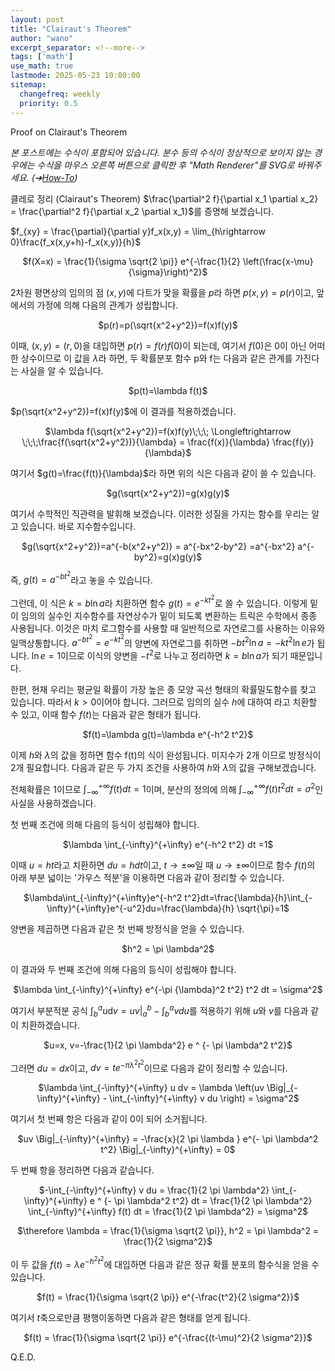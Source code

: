 ```yaml
---
layout: post
title: "Clairaut's Theorem"
author: "wano"
excerpt_separator: <!--more-->
tags: ['math']
use_math: true
lastmode: 2025-05-23 10:00:00
sitemap:
  changefreq: weekly
  priority: 0.5
---
```


Proof on Clairaut's Theorem<!--more-->

*본 포스트에는 수식이 포함되어 있습니다. 분수 등의 수식이 정상적으로 보이지 않는 경우에는 수식을 마우스 오른쪽 버튼으로 클릭한 후 "Math Renderer"를 SVG로 바꿔주세요. (➔[How-To](https://cgvfxmath.github.io/2023-03-18/math-renderer))*

클레로 정리 (Clairaut's Theorem) $\frac{\partial^2 f}{\partial x_1 \partial x_2} = \frac{\partial^2 f}{\partial x_2 \partial x_1}$를 증명해 보겠습니다.

$f_{xy} = \frac{\partial}{\partial y}f_x(x,y) = \lim_{h\rightarrow 0}\frac{f_x(x,y+h)-f_x(x,y)}{h}$


<p style="text-align: center;">$f(X=x) = \frac{1}{\sigma \sqrt{2 \pi}} e^{-\frac{1}{2} \left(\frac{x-\mu}{\sigma}\right)^2}$</p>

2차원 평면상의 임의의 점 $(x,y)$에 다트가 맞을 확률을 $p$라 하면 $p(x,y)=p(r)$이고, 앞에서의 가정에 의해 다음의 관계가 성립합니다.

<p style="text-align: center;">$p(r)=p(\sqrt{x^2+y^2})=f(x)f(y)$</p>

이때, $(x,y)=(r,0)$을 대입하면 $p(r)=f(r)f(0)$이 되는데, 여기서 $f(0)$은 0이 아닌 어떠한 상수이므로 이 값을 $\lambda$라 하면, 두 확률분포 함수 p와 f는 다음과 같은 관계를 가진다는 사실을 알 수 있습니다.

<p style="text-align: center;">$p(t)=\lambda f(t)$</p>

$p(\sqrt{x^2+y^2})=f(x)f(y)$에 이 결과를 적용하겠습니다.

<p style="text-align: center;">$\lambda f(\sqrt{x^2+y^2})=f(x)f(y)\;\;\; \Longleftrightarrow \;\;\;\frac{f(\sqrt{x^2+y^2})}{\lambda} = \frac{f(x)}{\lambda} \frac{f(y)}{\lambda}$</p>

여기서 $g(t)=\frac{f(t)}{\lambda}$라 하면 위의 식은 다음과 같이 쓸 수 있습니다.

<p style="text-align: center;">$g(\sqrt{x^2+y^2})=g(x)g(y)$</p>

여기서 수학적인 직관력을 발휘해 보겠습니다. 이러한 성질을 가지는 함수를 우리는 알고 있습니다. 바로 지수함수입니다.

<p style="text-align: center;">$g(\sqrt{x^2+y^2})=a^{-b(x^2+y^2)} = a^{-bx^2-by^2} =a^{-bx^2} a^{-by^2}=g(x)g(y)$</p>

즉, $g(t)=a^{- b t^2}$라고 놓을 수 있습니다.

그런데, 이 식은 $k=b\ln{a}$라 치환하면 함수 $g(t)=e^{- k t^2}$로 쓸 수 있습니다. 이렇게 밑이 임의의 실수인 지수함수를 자연상수가 밑이 되도록 변환하는 트릭은 수학에서 종종 사용됩니다. 이것은 마치 로그함수를 사용할 때 일반적으로 자연로그를 사용하는 이유와 일맥상통합니다. $a^{-b t^2}=e^{-k t^2}$의 양변에 자연로그를 취하면 $- b t^2 \ln a = - k t^2 \ln e$가 됩니다. $\ln e = 1$이므로 이식의 양변을 $-t^2$로 나누고 정리하면 $k = b \ln{a}$가 되기 때문입니다.

한편, 현재 우리는 평균일 확률이 가장 높은 종 모양 곡선 형태의 확률밀도함수를 찾고 있습니다. 따라서 $k>0$이어야 합니다. 그러므로 임의의 실수 $h$에 대하여 라고 치환할 수 있고, 이때 함수 $f(t)$는 다음과 같은 형태가 됩니다.

<p style="text-align: center;">$f(t)=\lambda g(t)=\lambda e^{-h^2 t^2}$</p>

이제 $h$와 $\lambda$의 값을 정하면 함수 f(t)의 식이 완성됩니다. 미지수가 2개 이므로 방정식이 2개 필요합니다. 다음과 같은 두 가지 조건을 사용하여 $h$와 $\lambda$의 값을 구해보겠습니다.

전체확률은 1이므로 $\int_{-\infty}^{+\infty}f(t)dt=1$이며, 분산의 정의에 의해 $\int_{-\infty}^{+\infty} f(t) t^2 dt = \sigma^2$인 사실을 사용하겠습니다.

첫 번째 조건에 의해 다음의 등식이 성립해야 합니다.

<p style="text-align: center;">$\lambda \int_{-\infty}^{+\infty} e^{-h^2 t^2} dt =1$</p>

이때 $u=ht$라고 치환하면 $du=hdt$이고, $t \rightarrow \pm \infty$일 때 $u \rightarrow \pm \infty$이므로 함수 $f(t)$의 아래 부분 넓이는 '가우스 적분'을 이용하면 다음과 같이 정리할 수 있습니다.

<p style="text-align: center;">$\lambda\int_{-\infty}^{+\infty}e^{-h^2 t^2}dt=\frac{\lambda}{h}\int_{-\infty}^{+\infty}e^{-u^2}du=\frac{\lambda}{h} \sqrt{\pi}=1$</p>

양변을 제곱하면 다음과 같은 첫 번째 방정식을 얻을 수 있습니다.

<p style="text-align: center;">$h^2 = \pi \lambda^2$</p>

이 결과와 두 번째 조건에 의해 다음의 등식이 성립해야 합니다.

<p style="text-align: center;">$\lambda \int_{-\infty}^{+\infty} e^{-\pi {\lambda}^2 t^2} t^2 dt = \sigma^2$</p>

여기서 부분적분 공식 $\int_{b}^{a} u \mathrm{d}v = uv \Big|_a^b -\int_{b}^{a} v du$를 적용하기 위해 $u$와 $v$를 다음과 같이 치환하겠습니다.

<p style="text-align: center;">$u=x, v=-\frac{1}{2 \pi \lambda^2} e ^ {- \pi \lambda^2 t^2}$</p>

그러면 $du=dx$이고, $dv = t e ^ {- \pi \lambda^2 t^2}$이므로 다음과 같이 정리할 수 있습니다.

<p style="text-align: center;">$\lambda \int_{-\infty}^{+\infty} u dv = \lambda \left(uv \Big|_{-\infty}^{+\infty} - \int_{-\infty}^{+\infty} v du \right) = \sigma^2$</p>

여기서 첫 번째 항은 다음과 같이 $0$이 되어 소거됩니다.

<p style="text-align: center;">$uv \Big|_{-\infty}^{+\infty} = -\frac{x}{2 \pi \lambda } e^{- \pi \lambda^2 t^2} \Big|_{-\infty}^{+\infty} = 0$</p>

두 번째 항을 정리하면 다음과 같습니다.

<p style="text-align: center;">$-\int_{-\infty}^{+\infty} v du = \frac{1}{2 \pi \lambda^2} \int_{-\infty}^{+\infty} e ^ {- \pi \lambda^2 t^2} dt = \frac{1}{2 \pi \lambda^2} \int_{-\infty}^{+\infty} f(t) dt = \frac{1}{2 \pi \lambda^2} = \sigma^2$</p>

<p style="text-align: center;">$\therefore \lambda = \frac{1}{\sigma \sqrt{2 \pi}}, h^2 = \pi \lambda^2 = \frac{1}{2 \sigma^2}$</p>

이 두 값을 $f(t)=\lambda e^{-h^2 t^2}$에 대입하면 다음과 같은 정규 확률 분포의 함수식을 얻을 수 있습니다.

<p style="text-align: center;">$f(t) = \frac{1}{\sigma \sqrt{2 \pi}} e^{-\frac{t^2}{2 \sigma^2}}$</p>

여기서 $t$축으로만큼 평행이동하면 다음과 같은 형태를 얻게 됩니다.

<p style="text-align: center;">$f(t) = \frac{1}{\sigma \sqrt{2 \pi}} e^{-\frac{(t-\mu)^2}{2 \sigma^2}}$</p>

Q.E.D.


